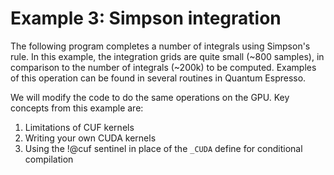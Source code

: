 # Example 3: Simpson integration
The following program completes a number of integrals using Simpson's rule. In this example, the
integration grids are quite small (~800 samples), in comparison to the number of integrals (~200k) to be computed. 
Examples of this operation can be found in several routines in Quantum Espresso.

We will modify the code to do the same operations on the GPU. Key concepts from this example are:
1. Limitations of CUF kernels
2. Writing your own CUDA kernels
3. Using the !@cuf sentinel in place of the `_CUDA` define for conditional compilation
